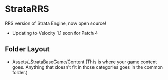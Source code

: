 # StrataRRS
 RRS version of Strata Engine, now open source!

 - Updating to Velocity 1.1 soon for Patch 4

 ## Folder Layout

 - Assets/_StrataBaseGame/Content (This is where your game content goes. Anything that doesn't fit in those categories goes in the common folder.)

